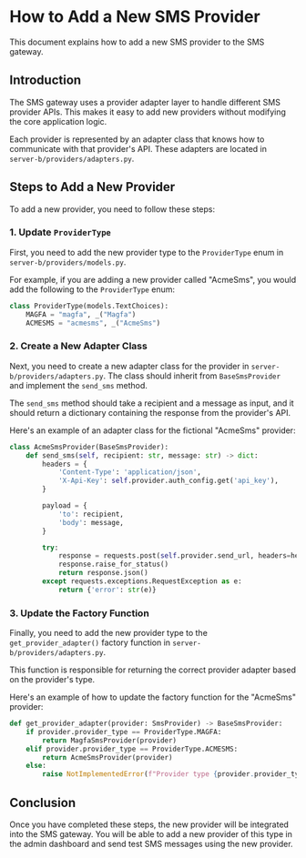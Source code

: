 # How to Add a New SMS Provider

This document explains how to add a new SMS provider to the SMS gateway.

## Introduction

The SMS gateway uses a provider adapter layer to handle different SMS provider APIs. This makes it easy to add new providers without modifying the core application logic.

Each provider is represented by an adapter class that knows how to communicate with that provider's API. These adapters are located in `server-b/providers/adapters.py`.

## Steps to Add a New Provider

To add a new provider, you need to follow these steps:

### 1. Update `ProviderType`

First, you need to add the new provider type to the `ProviderType` enum in `server-b/providers/models.py`.

For example, if you are adding a new provider called "AcmeSms", you would add the following to the `ProviderType` enum:

```python
class ProviderType(models.TextChoices):
    MAGFA = "magfa", _("Magfa")
    ACMESMS = "acmesms", _("AcmeSms")
```

### 2. Create a New Adapter Class

Next, you need to create a new adapter class for the provider in `server-b/providers/adapters.py`. The class should inherit from `BaseSmsProvider` and implement the `send_sms` method.

The `send_sms` method should take a recipient and a message as input, and it should return a dictionary containing the response from the provider's API.

Here's an example of an adapter class for the fictional "AcmeSms" provider:

```python
class AcmeSmsProvider(BaseSmsProvider):
    def send_sms(self, recipient: str, message: str) -> dict:
        headers = {
            'Content-Type': 'application/json',
            'X-Api-Key': self.provider.auth_config.get('api_key'),
        }

        payload = {
            'to': recipient,
            'body': message,
        }

        try:
            response = requests.post(self.provider.send_url, headers=headers, json=payload, timeout=10)
            response.raise_for_status()
            return response.json()
        except requests.exceptions.RequestException as e:
            return {'error': str(e)}
```

### 3. Update the Factory Function

Finally, you need to add the new provider type to the `get_provider_adapter()` factory function in `server-b/providers/adapters.py`.

This function is responsible for returning the correct provider adapter based on the provider's type.

Here's an example of how to update the factory function for the "AcmeSms" provider:

```python
def get_provider_adapter(provider: SmsProvider) -> BaseSmsProvider:
    if provider.provider_type == ProviderType.MAGFA:
        return MagfaSmsProvider(provider)
    elif provider.provider_type == ProviderType.ACMESMS:
        return AcmeSmsProvider(provider)
    else:
        raise NotImplementedError(f"Provider type {provider.provider_type} is not supported.")
```

## Conclusion

Once you have completed these steps, the new provider will be integrated into the SMS gateway. You will be able to add a new provider of this type in the admin dashboard and send test SMS messages using the new provider.
